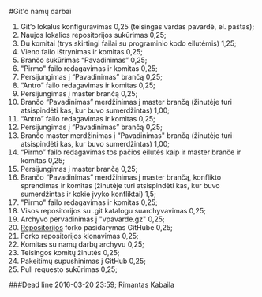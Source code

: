 #Git'o namų darbai
1. Git’o lokalus konfiguravimas 0,25 (teisingas vardas pavardė, el. paštas);
1. Naujos lokalios repositorijos sukūrimas 0,25;
1. Du komitai (trys skirtingi failai su programinio kodo eilutėmis) 1,25;
1. Vieno failo ištrynimas ir komitas 0,25;
1. Brančo sukūrimas “Pavadinimas” 0,25;
1. "Pirmo" failo redagavimas ir komitas 0,25;
1. Persijungimas į “Pavadinimas” brančą 0,25;
1. “Antro” failo redagavimas ir komitas 0,25;
1. Persijungimas į master brančą 0,25;
1. Brančo “Pavadinimas” merdžinimas į master brančą (žinutėje turi atsispindėti kas, kur buvo sumerdžintas) 1,00;
1. “Antro” failo redagavimas ir komitas 0,25;
1. Persijungimas į “Pavadinimas” brančą 0,25;
1. Brančo master merdžinimas į “Pavadinimas" brančą (žinutėje turi atsispindėti kas, kur buvo sumerdžintas) 1,00;
1. “Pirmo” failo redagavimas tos pačios eilutės kaip ir master branče ir komitas 0,25;
1. Persijungimas į master brančą 0,25;
1. Brančo “Pavadinimas” merdžinimas į master brančą, konflikto sprendimas ir komitas (žinutėje turi atsispindėti kas, kur buvo sumerdžintas ir kokie įvyko konfliktai) 1,5;
1. "Pirmo" failo redagavimas ir komitas 0,25;
1. Visos repositorijos su .git katalogu suarchyvavimas 0,25;
1. Archyvo pervadinimas į "vpavarde.gz" 0,25;
1. [Repositorijos](https://github.com/Matrooskin/akademija) forko pasidarymas GitHube 0,25;
1. Forko repositorijos klonavimas 0,25;
1. Komitas su namų darbų archyvu 0,25;
1. Teisingos komitų žinutės 0,25;
1. Pakeitimų supushinimas į GitHub 0,25;
1. Pull requesto sukūrimas 0,25;

###Dead line 2016-03-20 23:59;
Rimantas Kabaila
